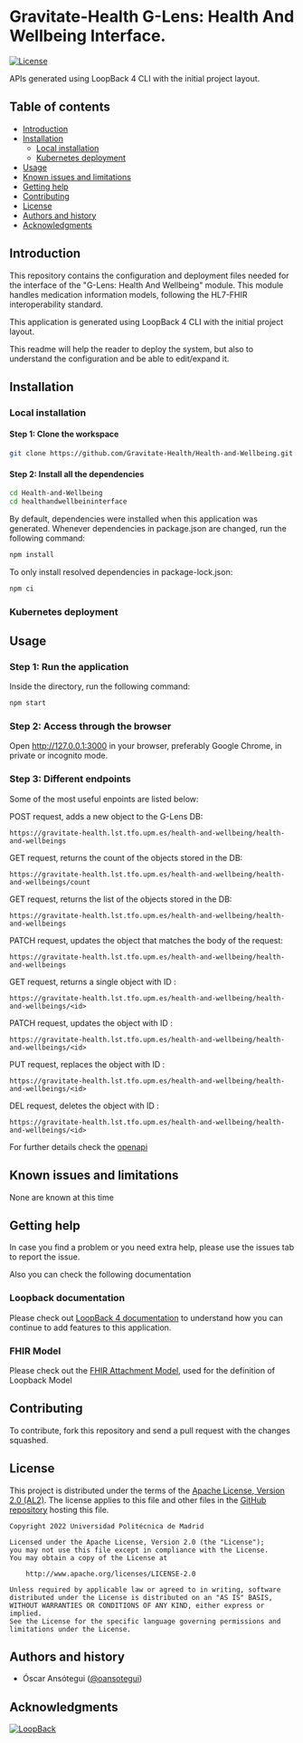 
Gravitate-Health G-Lens: Health And Wellbeing Interface.
=================================================

[![License](https://img.shields.io/badge/License-Apache_2.0-blue.svg)](https://opensource.org/licenses/Apache-2.0)

APIs generated using LoopBack 4 CLI with the  initial project layout.

Table of contents
-----------------

* [Introduction](#introduction)
* [Installation](#installation)
    - [Local installation](#local-installation)
    - [Kubernetes deployment](#kubernetes-deployment)
* [Usage](#usage)
* [Known issues and limitations](#known-issues-and-limitations)
* [Getting help](#getting-help)
* [Contributing](#contributing)
* [License](#license)
* [Authors and history](#authors-and-history)
* [Acknowledgments](#acknowledgments)


Introduction
------------
This repository contains the configuration and deployment files needed for the interface of the "G-Lens: Health And Wellbeing" module.
This module handles medication information models, following the HL7-FHIR interoperability standard.

This application is generated using LoopBack 4 CLI with the initial project layout.

This readme will help the reader to deploy the system, but also to understand the configuration and be able to edit/expand it.

Installation
------------
### Local installation

#### Step 1: Clone the workspace
```bash
git clone https://github.com/Gravitate-Health/Health-and-Wellbeing.git
```
#### Step 2: Install all the dependencies

```bash
cd Health-and-Wellbeing
cd healthandwellbeininterface
```

By default, dependencies were installed when this application was generated.
Whenever dependencies in package.json are changed, run the following command:

```bash
npm install
```

To only install resolved dependencies in package-lock.json:
```bash
npm ci
```

### Kubernetes deployment

Usage
-----
### Step 1: Run the application
Inside the directory, run the following command:
```bash
npm start
```
### Step 2: Access through the browser
Open http://127.0.0.1:3000 in your browser, preferably Google Chrome, in private or incognito mode.

### Step 3:  Different endpoints

Some of the most useful enpoints are listed below:

POST request, adds a new object to the G-Lens DB: 

    https://gravitate-health.lst.tfo.upm.es/health-and-wellbeing/health-and-wellbeings

GET request, returns the count of the objects stored in the DB:

    https://gravitate-health.lst.tfo.upm.es/health-and-wellbeing/health-and-wellbeings/count

GET request, returns the list of the objects stored in the DB: 

    https://gravitate-health.lst.tfo.upm.es/health-and-wellbeing/health-and-wellbeings

PATCH request, updates the object that matches the body of the request: 

    https://gravitate-health.lst.tfo.upm.es/health-and-wellbeing/health-and-wellbeings

GET request, returns a single object with ID <id>: 

    https://gravitate-health.lst.tfo.upm.es/health-and-wellbeing/health-and-wellbeings/<id>

PATCH request, updates the object with ID <id>: 

    https://gravitate-health.lst.tfo.upm.es/health-and-wellbeing/health-and-wellbeings/<id>

PUT request, replaces the object with ID <id>: 

    https://gravitate-health.lst.tfo.upm.es/health-and-wellbeing/health-and-wellbeings/<id>

DEL request, deletes the object with ID <id>: 

    https://gravitate-health.lst.tfo.upm.es/health-and-wellbeing/health-and-wellbeings/<id>


For further details check the [openapi](openapi.json)

Known issues and limitations
----------------------------
None are known at this time

Getting help
------------

In case you find a problem or you need extra help, please use the issues tab to report the issue.

Also you can check the following documentation

### Loopback documentation

Please check out [LoopBack 4 documentation](https://loopback.io/doc/en/lb4/) to
understand how you can continue to add features to this application.

### FHIR Model

Please check out the [FHIR Attachment Model](https://build.fhir.org/datatypes.html#attachment), used for the definition of Loopback Model

Contributing
------------
To contribute, fork this repository and send a pull request with the changes squashed.

License
-------

This project is distributed under the terms of the [Apache License, Version 2.0 (AL2)](http://www.apache.org/licenses/LICENSE-2.0).  The license applies to this file and other files in the [GitHub repository](https://github.com/Gravitate-Health/Gateway) hosting this file.

```
Copyright 2022 Universidad Politécnica de Madrid

Licensed under the Apache License, Version 2.0 (the "License");
you may not use this file except in compliance with the License.
You may obtain a copy of the License at

    http://www.apache.org/licenses/LICENSE-2.0

Unless required by applicable law or agreed to in writing, software
distributed under the License is distributed on an "AS IS" BASIS,
WITHOUT WARRANTIES OR CONDITIONS OF ANY KIND, either express or implied.
See the License for the specific language governing permissions and
limitations under the License.
```

Authors and history
---------------------------
- Óscar Ansótegui ([@oansotegui](https://github.com/oansotegui))

Acknowledgments
---------------

[![LoopBack](https://github.com/strongloop/loopback-next/raw/master/docs/site/imgs/branding/Powered-by-LoopBack-Badge-(blue)-@2x.png)](http://loopback.io/)


